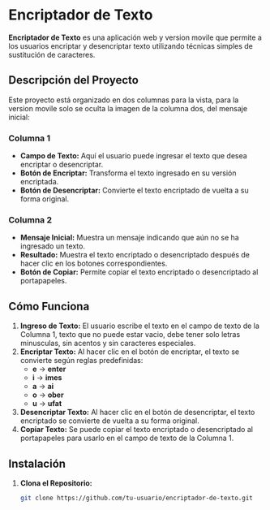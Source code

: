 # Encriptador de Texto

**Encriptador de Texto** es una aplicación web y version movile que permite a los usuarios encriptar y desencriptar texto utilizando técnicas simples de sustitución de caracteres.

## Descripción del Proyecto

Este proyecto está organizado en dos columnas para la vista, para la version movile solo se oculta la imagen de la columna dos, del mensaje inicial:

### Columna 1

- **Campo de Texto:** Aquí el usuario puede ingresar el texto que desea encriptar o desencriptar.
- **Botón de Encriptar:** Transforma el texto ingresado en su versión encriptada.
- **Botón de Desencriptar:** Convierte el texto encriptado de vuelta a su forma original.

### Columna 2

- **Mensaje Inicial:** Muestra un mensaje indicando que aún no se ha ingresado un texto.
- **Resultado:** Muestra el texto encriptado o desencriptado después de hacer clic en los botones correspondientes.
- **Botón de Copiar:** Permite copiar el texto encriptado o desencriptado al portapapeles.

## Cómo Funciona

1. **Ingreso de Texto:** El usuario escribe el texto en el campo de texto de la Columna 1, texto que no puede estar vacio, debe tener solo letras minusculas, sin acentos y sin caracteres especiales.
2. **Encriptar Texto:** Al hacer clic en el botón de encriptar, el texto se convierte según reglas predefinidas:
   - **e** → **enter**
   - **i** → **imes**
   - **a** → **ai**
   - **o** → **ober**
   - **u** → **ufat**
3. **Desencriptar Texto:** Al hacer clic en el botón de desencriptar, el texto encriptado se convierte de vuelta a su forma original.
4. **Copiar Texto:** Se puede copiar el texto encriptado o desencriptado al portapapeles para usarlo en el campo de texto de la Columna 1.

## Instalación

1. **Clona el Repositorio:**

   ```bash
   git clone https://github.com/tu-usuario/encriptador-de-texto.git
